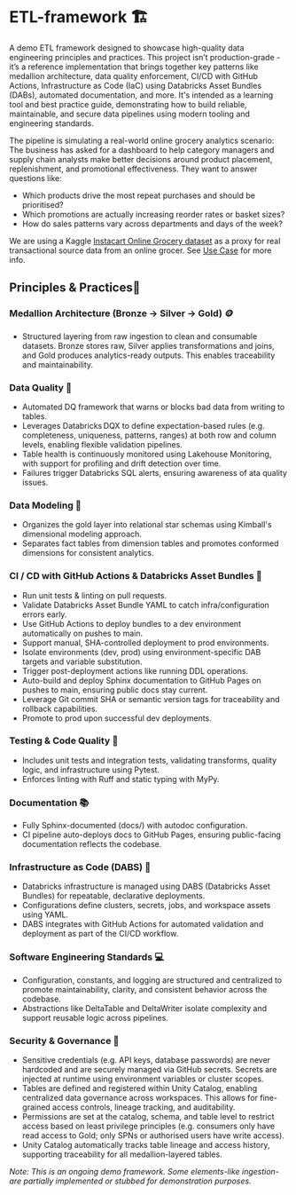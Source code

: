 # ETL-framework 🏗️

A demo ETL framework designed to showcase high-quality data engineering principles and practices. This project isn’t production-grade - it’s a reference implementation that brings together key patterns like medallion architecture, data quality enforcement, CI/CD with GitHub Actions, Infrastructure as Code (IaC) using Databricks Asset Bundles (DABs), automated documentation, and more. It's intended as a learning tool and best practice guide, demonstrating how to build reliable, maintainable, and secure data pipelines using modern tooling and engineering standards.

The pipeline is simulating a real-world online grocery analytics scenario: The business has asked for a dashboard to help category managers and supply chain analysts make better decisions around product placement, replenishment, and promotional effectiveness. They want to answer questions like:
- Which products drive the most repeat purchases and should be prioritised?
- Which promotions are actually increasing reorder rates or basket sizes?
- How do sales patterns vary across departments and days of the week?

We are using a Kaggle [Instacart Online Grocery dataset](https://www.kaggle.com/datasets/yasserh/instacart-online-grocery-basket-analysis-dataset) as a proxy for real transactional source data from an online grocer. See [Use Case](docs/use_case.md) for more info.


## Principles & Practices🚦
### Medallion Architecture (Bronze → Silver → Gold) 🪙 
- Structured layering from raw ingestion to clean and consumable datasets. Bronze stores raw, Silver applies transformations and joins, and Gold produces analytics-ready outputs. This enables traceability and maintainability.

### Data Quality 🧪
- Automated DQ framework that warns or blocks bad data from writing to tables.
- Leverages Databricks DQX to define expectation-based rules (e.g. completeness, uniqueness, patterns, ranges) at both row and column levels, enabling flexible validation pipelines.
- Table health is continuously monitored using Lakehouse Monitoring, with support for profiling and drift detection over time.
- Failures trigger Databricks SQL alerts, ensuring awareness of ata quality issues.

### Data Modeling 🧩
- Organizes the gold layer into relational star schemas using Kimball's dimensional modeling approach.
- Separates fact tables from dimension tables and promotes conformed dimensions for consistent analytics.

### CI / CD with GitHub Actions & Databricks Asset Bundles 🔁
- Run unit tests & linting on pull requests.
- Validate Databricks Asset Bundle YAML to catch infra/configuration errors early.
- Use GitHub Actions to deploy bundles to a dev environment automatically on pushes to main.
- Support manual, SHA-controlled deployment to prod environments.
- Isolate environments (dev, prod) using environment-specific DAB targets and variable substitution.
- Trigger post-deployment actions like running DDL operations.
- Auto-build and deploy Sphinx documentation to GitHub Pages on pushes to main, ensuring public docs stay current.
- Leverage Git commit SHA or semantic version tags for traceability and rollback capabilities.
- Promote to prod upon successful dev deployments.

### Testing & Code Quality 🧪
- Includes unit tests and integration tests, validating transforms, quality logic, and infrastructure using Pytest.
- Enforces linting with Ruff and static typing with MyPy.

### Documentation 📚
- Fully Sphinx-documented (docs/) with autodoc configuration.
- CI pipeline auto-deploys docs to GitHub Pages, ensuring public-facing documentation reflects the codebase.

### Infrastructure as Code (DABS) 🧱
- Databricks infrastructure is managed using DABS (Databricks Asset Bundles) for repeatable, declarative deployments.
- Configurations define clusters, secrets, jobs, and workspace assets using YAML.
- DABS integrates with GitHub Actions for automated validation and deployment as part of the CI/CD workflow.

### Software Engineering Standards 💻
- Configuration, constants, and logging are structured and centralized to promote maintainability, clarity, and consistent behavior across the codebase.
- Abstractions like DeltaTable and DeltaWriter isolate complexity and support reusable logic across pipelines.

### Security & Governance 🔐
- Sensitive credentials (e.g. API keys, database passwords) are never hardcoded and are securely managed via GitHub secrets. Secrets are injected at runtime using environment variables or cluster scopes.
- Tables are defined and registered within Unity Catalog, enabling centralized data governance across workspaces. This allows for fine-grained access controls, lineage tracking, and auditability.
- Permissions are set at the catalog, schema, and table level to restrict access based on least privilege principles (e.g. consumers only have read access to Gold; only SPNs or authorised users have write access).
- Unity Catalog automatically tracks table lineage and access history, supporting traceability for all medallion-layered tables.




*Note: This is an ongoing demo framework. Some elements-like ingestion-are partially implemented or stubbed for demonstration purposes.*
